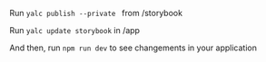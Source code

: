 Run ``` yalc publish --private  ``` from /storybook

Run ``` yalc update storybook ``` in /app

And then, run ``` npm run dev ``` to see changements in your application
